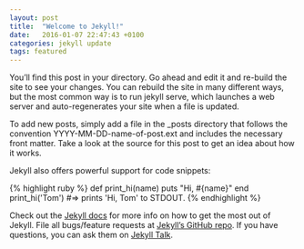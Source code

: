```yaml
---
layout: post
title:  "Welcome to Jekyll!"
date:   2016-01-07 22:47:43 +0100
categories: jekyll update
tags: featured
---
```

You’ll find this post in your directory. Go ahead and edit it and re-build the site to see your changes. You can rebuild the site in many different ways, but the most common way is to run jekyll serve, which launches a web server and auto-regenerates your site when a file is updated.

To add new posts, simply add a file in the _posts directory that follows the convention YYYY-MM-DD-name-of-post.ext and includes the necessary front matter. Take a look at the source for this post to get an idea about how it works.

Jekyll also offers powerful support for code snippets:

{% highlight ruby %}
def print_hi(name)
  puts "Hi, #{name}"
end
print_hi('Tom')
#=> prints 'Hi, Tom' to STDOUT.
{% endhighlight %}

Check out the [Jekyll docs][jekyll-docs] for more info on how to get the most out of Jekyll. File all bugs/feature requests at [Jekyll’s GitHub repo][jekyll-gh]. If you have questions, you can ask them on [Jekyll Talk][jekyll-talk].

[jekyll-docs]: http://jekyllrb.com/docs/home
[jekyll-gh]:   https://github.com/jekyll/jekyll
[jekyll-talk]: https://talk.jekyllrb.com/
